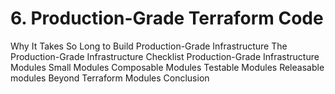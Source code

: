 # 6. Production-Grade Terraform Code

Why It Takes So Long to Build Production-Grade Infrastructure
The Production-Grade Infrastructure Checklist
Production-Grade Infrastructure Modules
Small Modules
Composable Modules
Testable Modules
Releasable modules
Beyond Terraform Modules
Conclusion
